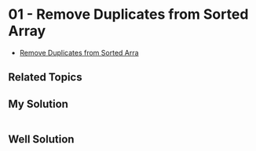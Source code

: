 # 01 - Remove Duplicates from Sorted Array

* [Remove Duplicates from Sorted Arra](https://leetcode.com/problems/count-sorted-vowel-strings/)

## Related Topics


## My Solution
```java

```

## Well Solution
```java

```